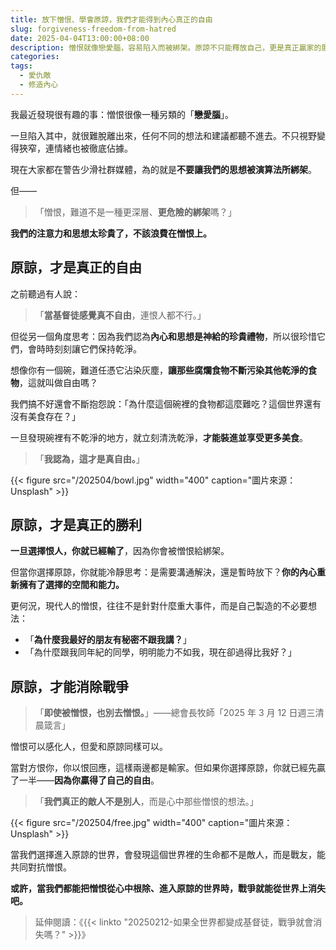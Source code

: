 ```yaml
---
title: 放下憎恨、學會原諒，我們才能得到內心真正的自由
slug: forgiveness-freedom-from-hatred
date: 2025-04-04T13:00:00+08:00
description: 憎恨就像戀愛腦，容易陷入而被綁架。原諒不只能釋放自己，更是真正贏家的展現。
categories:
tags:
  - 愛仇敵
  - 修造內心
---
```


我最近發現很有趣的事：憎恨很像一種另類的「**戀愛腦**」。

一旦陷入其中，就很難脫離出來，任何不同的想法和建議都聽不進去。不只視野變得狹窄，連情緒也被徹底佔據。

現在大家都在警告少滑社群媒體，為的就是**不要讓我們的思想被演算法所綁架**。

但——

> 「憎恨，難道不是一種更深層、**更危險的綁架**嗎？」

**我們的注意力和思想太珍貴了，不該浪費在憎恨上。**

## 原諒，才是真正的自由

之前聽過有人說：

> 「**當基督徒感覺真不自由**，連恨人都不行。」

但從另一個角度思考：因為我們認為**內心和思想是神給的珍貴禮物**，所以很珍惜它們，會時時刻刻讓它們保持乾淨。

想像你有一個碗，難道任憑它沾染灰塵，**讓那些腐爛食物不斷污染其他乾淨的食物**，這就叫做自由嗎？

我們搞不好還會不斷抱怨說：「為什麼這個碗裡的食物都這麼難吃？這個世界還有沒有美食存在？」

一旦發現碗裡有不乾淨的地方，就立刻清洗乾淨，**才能裝進並享受更多美食**。

> 「**我認為，這才是真自由。**」

{{< figure src="/202504/bowl.jpg" width="400" caption="圖片來源：Unsplash" >}}

## 原諒，才是真正的勝利

**一旦選擇恨人，你就已經輸了**，因為你會被憎恨給綁架。

但當你選擇原諒，你就能冷靜思考：是需要溝通解決，還是暫時放下？**你的內心重新擁有了選擇的空間和能力。**

更何況，現代人的憎恨，往往不是針對什麼重大事件，而是自己製造的不必要想法：

- 「**為什麼我最好的朋友有秘密不跟我講？**」
- 「為什麼跟我同年紀的同學，明明能力不如我，現在卻過得比我好？」

## 原諒，才能消除戰爭

> 「**即使被憎恨，也別去憎恨。**」——總會長牧師「2025 年 3 月 12 日週三清晨箴言」

憎恨可以感化人，但愛和原諒同樣可以。

當對方恨你，你以恨回應，這樣兩邊都是輸家。但如果你選擇原諒，你就已經先贏了一半——**因為你贏得了自己的自由**。

> 「**我們真正的敵人不是別人**，而是心中那些憎恨的想法。」

{{< figure src="/202504/free.jpg" width="400" caption="圖片來源：Unsplash" >}}

當我們選擇進入原諒的世界，會發現這個世界裡的生命都不是敵人，而是戰友，能共同對抗憎恨。

**或許，當我們都能把憎恨從心中根除、進入原諒的世界時，戰爭就能從世界上消失吧。**

> 延伸閱讀：《{{< linkto "20250212-如果全世界都變成基督徒，戰爭就會消失嗎？" >}}》
